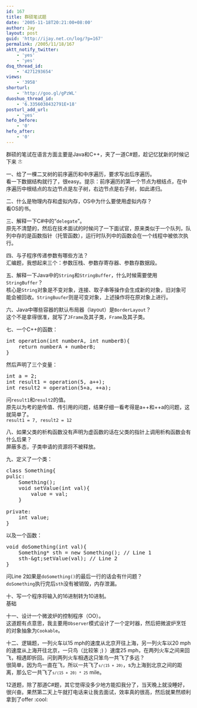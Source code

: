 ```yaml
---
id: 167
title: 群硕笔试题
date: '2005-11-18T20:21:00+08:00'
author: Jay
layout: post
guid: 'http://ijay.net.cn/log/?p=167'
permalink: /2005/11/18/167
aktt_notify_twitter:
    - 'yes'
    - 'yes'
dsq_thread_id:
    - '4271293654'
views:
    - '3958'
shorturl:
    - 'http://goo.gl/gPzWL'
duoshuo_thread_id:
    - '6.3356038432791E+18'
posturl_add_url:
    - 'yes'
hefo_before:
    - '0'
hefo_after:
    - '0'
---
```


<!-- wp:paragraph -->
<p>群硕的笔试在语言方面主要是Java和C++，夹了一道C#题，趁记忆犹新的时候记下来 :!:</p>
<!-- /wp:paragraph -->

<!-- wp:paragraph -->
<p>一、给了一棵二叉树的前序遍历和中序遍历，要求写出后序遍历。<br>看一下数据结构就行了，很easy。提示：前序遍历的第一个节点为根结点，在中序遍历中根结点的左边节点是左子树，右边节点是右子树，如此递归。</p>
<!-- /wp:paragraph -->

<!-- wp:paragraph -->
<p>二、什么是物理内存和虚拟内存，OS中为什么要使用虚拟内存？<br>看OS的书。</p>
<!-- /wp:paragraph -->

<!-- wp:paragraph -->
<p>三、解释一下C#中的“<code data-enlighter-language="generic" class="EnlighterJSRAW">delegate</code>”。<br>原先不清楚的，然后在技术面试的时候问了一下面试官，原来类似于一个队列，队列中存的是函数指针（托管函数），运行时队列中的函数会在一个线程中被依次执行。</p>
<!-- /wp:paragraph -->

<!-- wp:paragraph -->
<p>四、与子程序传递参数有哪些方法？<br>汇编题，我想起来三个：参数压栈、参数存寄存器、参数存数据段。</p>
<!-- /wp:paragraph -->

<!-- wp:paragraph -->
<p>五、解释一下Java中的<code data-enlighter-language="generic" class="EnlighterJSRAW">String</code>和<code data-enlighter-language="generic" class="EnlighterJSRAW">StringBuffer</code>，什么时候需要使用<code data-enlighter-language="generic" class="EnlighterJSRAW">StringBuffer</code>？<br>核心是<code data-enlighter-language="generic" class="EnlighterJSRAW">String</code>对象是不变对象，连接、取子串等操作会生成新的对象，旧对象可能会被回收。<code data-enlighter-language="generic" class="EnlighterJSRAW">StringBuufer</code>则是可变对象，上述操作将在原对象上进行。</p>
<!-- /wp:paragraph -->

<!-- wp:paragraph -->
<p>六、Java中哪些容器的默认布局器（layout）是<code data-enlighter-language="generic" class="EnlighterJSRAW">BorderLayout</code>？<br>这个不是拿得很准，就写了<code data-enlighter-language="generic" class="EnlighterJSRAW">JFrame</code>及其子类，<code data-enlighter-language="generic" class="EnlighterJSRAW">Frame</code>及其子类。</p>
<!-- /wp:paragraph -->

<!-- wp:paragraph -->
<p>七、一个C++的函数：</p>
<!-- /wp:paragraph -->

<!-- wp:enlighter/codeblock {"language":"cpp"} -->
<pre class="EnlighterJSRAW" data-enlighter-language="cpp" data-enlighter-theme="" data-enlighter-highlight="" data-enlighter-linenumbers="" data-enlighter-lineoffset="" data-enlighter-title="" data-enlighter-group="">int operation(int numberA, int numberB){
    return numberA + numberB;
}</pre>
<!-- /wp:enlighter/codeblock -->

<!-- wp:paragraph -->
<p>然后声明了三个变量：</p>
<!-- /wp:paragraph -->

<!-- wp:enlighter/codeblock {"language":"cpp"} -->
<pre class="EnlighterJSRAW" data-enlighter-language="cpp" data-enlighter-theme="" data-enlighter-highlight="" data-enlighter-linenumbers="" data-enlighter-lineoffset="" data-enlighter-title="" data-enlighter-group="">int a = 2;
int result1 = operation(5, a++);
int result2 = operation(5+a, ++a);</pre>
<!-- /wp:enlighter/codeblock -->

<!-- wp:paragraph -->
<p>问<code data-enlighter-language="generic" class="EnlighterJSRAW">result1</code>和<code data-enlighter-language="generic" class="EnlighterJSRAW">result2</code>的值。<br>原先以为考的是传值、传引用的问题，结果仔细一看考得是a++和++a的问题，这就简单了。<br><code data-enlighter-language="generic" class="EnlighterJSRAW">result1 = 7, result2 = 12</code></p>
<!-- /wp:paragraph -->

<!-- wp:paragraph -->
<p>八、如果父类的析构函数没有声明为虚函数的话在父类的指针上调用析构函数会有什么后果？<br>屏蔽多态，子类申请的资源将不被释放。</p>
<!-- /wp:paragraph -->

<!-- wp:paragraph -->
<p>九、定义了一个类：</p>
<!-- /wp:paragraph -->

<!-- wp:enlighter/codeblock {"language":"cpp"} -->
<pre class="EnlighterJSRAW" data-enlighter-language="cpp" data-enlighter-theme="" data-enlighter-highlight="" data-enlighter-linenumbers="" data-enlighter-lineoffset="" data-enlighter-title="" data-enlighter-group="">class Something{
pulic:
    Something();
    void setValue(int val){
        value = val;
    }

private:
    int value;
}</pre>
<!-- /wp:enlighter/codeblock -->

<!-- wp:paragraph -->
<p>以及一个函数：</p>
<!-- /wp:paragraph -->

<!-- wp:enlighter/codeblock {"language":"cpp"} -->
<pre class="EnlighterJSRAW" data-enlighter-language="cpp" data-enlighter-theme="" data-enlighter-highlight="" data-enlighter-linenumbers="" data-enlighter-lineoffset="" data-enlighter-title="" data-enlighter-group="">void doSomething(int val){
    Something* sth = new Something(); // Line 1
    sth-&amp;gt;setValue(val); // Line 2
}</pre>
<!-- /wp:enlighter/codeblock -->

<!-- wp:paragraph -->
<p>问Line 2如果是<code data-enlighter-language="generic" class="EnlighterJSRAW">doSomething()</code>的最后一行的话会有什问题？<br><code data-enlighter-language="generic" class="EnlighterJSRAW">doSomething</code>执行完后<code data-enlighter-language="generic" class="EnlighterJSRAW">sth</code>没有被销毁，内存泄漏。</p>
<!-- /wp:paragraph -->

<!-- wp:paragraph -->
<p>十、写一个程序将输入的16进制转为10进制。<br>基础</p>
<!-- /wp:paragraph -->

<!-- wp:paragraph -->
<p>十一、设计一个微波炉的控制程序（OO）。<br>这道题有点意思，我主要用<code data-enlighter-language="generic" class="EnlighterJSRAW">Observer</code>模式设计了一个定时器，然后把微波炉烹饪的对象抽象为<code data-enlighter-language="generic" class="EnlighterJSRAW">Cookable</code>。</p>
<!-- /wp:paragraph -->

<!-- wp:paragraph -->
<p>十二、逻辑题，一列火车以15 mph的速度从北京开往上海，另一列火车以20 mph的速度从上海开往北京，一只鸟（比较笨 ;) ）速度25 mph，在两列火车之间来回飞，相遇即折回。问到两列火车相遇这只笨鸟一共飞了多远？<br>很简单，因为鸟一直在飞，所以一共飞了<code><code data-enlighter-language="generic" class="EnlighterJSRAW">s/(15 + 20)</code></code>，s为上海到北京之间的距离，那么它一共飞了<code><code data-enlighter-language="generic" class="EnlighterJSRAW">s/(15 + 20) * 25</code></code> mile。</p>
<!-- /wp:paragraph -->

<!-- wp:paragraph -->
<p>12道题，除了那道C#题，其它觉得没多少地方能扣我分了，当天晚上就没睡好，很兴奋。果然第二天上午就打电话来让我去面试，效率真的很高，然后就果然顺利拿到了offer :cool:</p>
<!-- /wp:paragraph -->